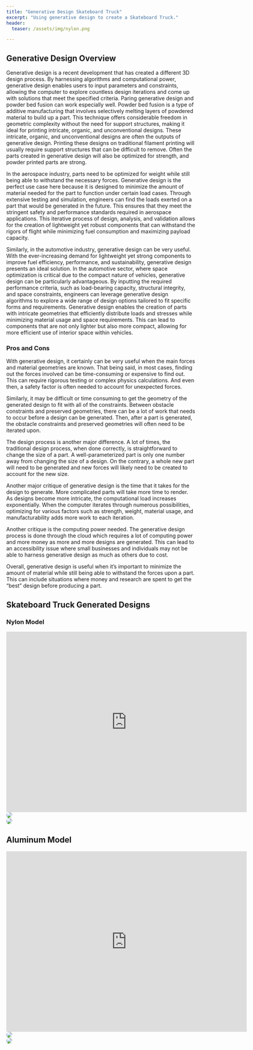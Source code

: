```yaml
---
title: "Generative Design Skateboard Truck"
excerpt: "Using generative design to create a Skateboard Truck."
header:
  teaser: /assets/img/nylon.png

---
```


## Generative Design Overview
Generative design is a recent development that has created a different 3D design process. By harnessing algorithms and computational power, generative design enables users to input parameters and constraints, allowing the computer to explore countless design iterations and come up with solutions that meet the specified criteria. Paring generative design and powder bed fusion can work especially well. Powder bed fusion is a type of additive manufacturing that involves selectively melting layers of powdered material to build up a part. This technique offers considerable freedom in geometric complexity without the need for support structures, making it ideal for printing intricate, organic, and unconventional designs. These intricate, organic, and unconventional designs are often the outputs of generative design. Printing these designs on traditional filament printing will usually require support structures that can be difficult to remove. Often the parts created in generative design will also be optimized for strength, and powder printed parts are strong.

In the aerospace industry, parts need to be optimized for weight while still being able to withstand the necessary forces. Generative design is the perfect use case here because it is designed to minimize the amount of material needed for the part to function under certain load cases. Through extensive testing and simulation, engineers can find the loads exerted on a part that would be generated in the future. This ensures that they meet the stringent safety and performance standards required in aerospace applications. This iterative process of design, analysis, and validation allows for the creation of lightweight yet robust components that can withstand the rigors of flight while minimizing fuel consumption and maximizing payload capacity.

Similarly, in the automotive industry, generative design can be very useful. With the ever-increasing demand for lightweight yet strong components to improve fuel efficiency, performance, and sustainability, generative design presents an ideal solution. In the automotive sector, where space optimization is critical due to the compact nature of vehicles, generative design can be particularly advantageous. By inputting the required performance criteria, such as load-bearing capacity, structural integrity, and space constraints, engineers can leverage generative design algorithms to explore a wide range of design options tailored to fit specific forms and requirements. Generative design enables the creation of parts with intricate geometries that efficiently distribute loads and stresses while minimizing material usage and space requirements. This can lead to components that are not only lighter but also more compact, allowing for more efficient use of interior space within vehicles.


### Pros and Cons
With generative design, it certainly can be very useful when the main forces and material geometries are known. That being said, in most cases, finding out the forces involved can be time-consuming or expensive to find out. This can require rigorous testing or complex physics calculations. And even then, a safety factor is often needed to account for unexpected forces.

Similarly, it may be difficult or time consuming to get the geometry of the generated design to fit with all of the constraints. Between obstacle constraints and preserved geometries, there can be a lot of work that needs to occur before a design can be generated. Then, after a part is generated, the obstacle constraints and preserved geometries will often need to be iterated upon.

The design process is another major difference. A lot of times, the traditional design process, when done correctly, is straightforward to change the size of a part. A well-parameterized part is only one number away from changing the size of a design. On the contrary, a whole new part will need to be generated and new forces will likely need to be created to account for the new size.

Another major critique of generative design is the time that it takes for the design to generate. More complicated parts will take more time to render. As designs become more intricate, the computational load increases exponentially. When the computer iterates through numerous possibilities, optimizing for various factors such as strength, weight, material usage, and manufacturability adds more work to each iteration.

Another critique is the computing power needed. The generative design process is done through the cloud which requires a lot of computing power and more money as more and more designs are generated. This can lead to an accessibility issue where small businesses and individuals may not be able to harness generative design as much as others due to cost.

Overall, generative design is useful when it’s important to minimize the amount of material while still being able to withstand the forces upon a part. This can include situations where money and research are spent to get the “best” design before producing a part. 


## Skateboard Truck Generated Designs

### Nylon Model
<iframe src="https://vanderbilt643.autodesk360.com/shares/public/SH512d4QTec90decfa6e42a29e1a2e9fba3c?mode=embed" width="640" height="480" allowfullscreen="true" webkitallowfullscreen="true" mozallowfullscreen="true"  frameborder="0"></iframe>

<img src="/assets/img/nylon.png" style="border-radius: 20px;">
<br>
<img src="/assets/img/nylon2.png" style="border-radius: 20px;">
<br>

## Aluminum Model

<iframe src="https://vanderbilt643.autodesk360.com/shares/public/SH512d4QTec90decfa6e7e8fada4757a91e8?mode=embed" width="640" height="480" allowfullscreen="true" webkitallowfullscreen="true" mozallowfullscreen="true"  frameborder="0"></iframe>

<img src="/assets/img/aluminun.png" style="border-radius: 20px;">
<br>
<img src="/assets/img/aluminum2.png" style="border-radius: 20px;">



